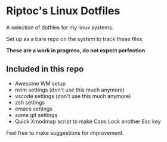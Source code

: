 # Riptoc's Linux Dotfiles

A selection of dotfiles for my linux systems.

Set up as a bare repo on the system to track these files.

**These are a work in progress, do not expect perfection**

## Included in this repo

+ Awesome WM setup
+ nvim settings (don't use this much anymore)
+ vscode settings (don't use this much anymore)
+ zsh settings
+ emacs settings
+ some git settings
+ Quick Xmodmap script to make Caps Lock another Esc key

Feel free to make suggestions for improvement.
